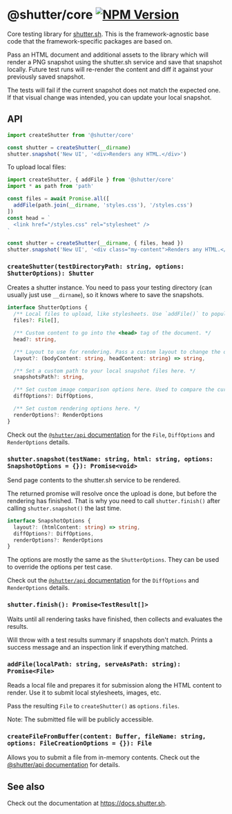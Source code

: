 # @shutter/core [![NPM Version](https://img.shields.io/npm/v/@shutter/core.svg)](https://www.npmjs.com/package/@shutter/core)

Core testing library for [shutter.sh](https://shutter.sh). This is the framework-agnostic base code that the framework-specific packages are based on.

Pass an HTML document and additional assets to the library which will render a PNG snapshot using the shutter.sh service and save that snapshot locally. Future test runs will re-render the content and diff it against your previously saved snapshot.

The tests will fail if the current snapshot does not match the expected one. If that visual change was intended, you can update your local snapshot.


## API

```ts
import createShutter from '@shutter/core'

const shutter = createShutter(__dirname)
shutter.snapshot('New UI', '<div>Renders any HTML.</div>')
```

To upload local files:

```ts
import createShutter, { addFile } from '@shutter/core'
import * as path from 'path'

const files = await Promise.all([
  addFile(path.join(__dirname, 'styles.css'), '/styles.css')
])
const head = `
  <link href="/styles.css" rel="stylesheet" />
`

const shutter = createShutter(__dirname, { files, head })
shutter.snapshot('New UI', '<div class="my-content">Renders any HTML.</div>')
```


### `createShutter(testDirectoryPath: string, options: ShutterOptions): Shutter`

Creates a shutter instance. You need to pass your testing directory (can usually just use `__dirname`), so it knows where to save the snapshots.

```ts
interface ShutterOptions {
  /** Local files to upload, like stylesheets. Use `addFile()` to populate this array. */
  files?: File[],

  /** Custom content to go into the <head> tag of the document. */
  head?: string,

  /** Layout to use for rendering. Pass a custom layout to change the overall page structure. */
  layout?: (bodyContent: string, headContent: string) => string,

  /** Set a custom path to your local snapshot files here. */
  snapshotsPath?: string,

  /** Set custom image comparison options here. Used to compare the current snapshot to the expectation. */
  diffOptions?: DiffOptions,

  /** Set custom rendering options here. */
  renderOptions?: RenderOptions
}
```

Check out the [`@shutter/api` documentation](../api/README.md) for the `File`, `DiffOptions` and `RenderOptions` details.

### `shutter.snapshot(testName: string, html: string, options: SnapshotOptions = {}): Promise<void>`

Send page contents to the shutter.sh service to be rendered.

The returned promise will resolve once the upload is done, but before the rendering has finished. That is why you need to call `shutter.finish()` after calling `shutter.snapshot()` the last time.

```ts
interface SnapshotOptions {
  layout?: (htmlContent: string) => string,
  diffOptions?: DiffOptions,
  renderOptions?: RenderOptions
}
```

The options are mostly the same as the `ShutterOptions`. They can be used to override the options per test case.

Check out the [`@shutter/api` documentation](../api/README.md) for the `DiffOptions` and `RenderOptions` details.

### `shutter.finish(): Promise<TestResult[]>`

Waits until all rendering tasks have finished, then collects and evaluates the results.

Will throw with a test results summary if snapshots don't match. Prints a success message and an inspection link if everything matched.

### `addFile(localPath: string, serveAsPath: string): Promise<File>`

Reads a local file and prepares it for submission along the HTML content to render. Use it to submit local stylesheets, images, etc.

Pass the resulting `File` to `createShutter()` as `options.files`.

Note: The submitted file will be publicly accessible.

### `createFileFromBuffer(content: Buffer, fileName: string, options: FileCreationOptions = {}): File`

Allows you to submit a file from in-memory contents. Check out the [@shutter/api documentation](../api) for details.

## See also

Check out the documentation at <https://docs.shutter.sh>.
